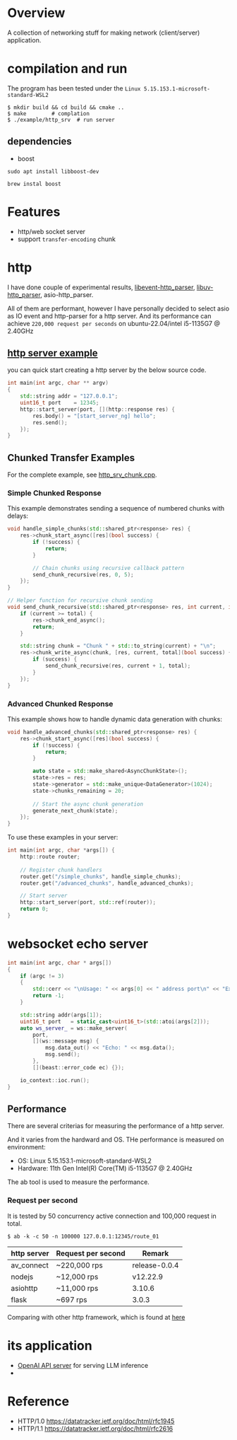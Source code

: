 # Overview
A collection of networking stuff for making network (client/server) application.

# compilation and run
The program has been tested under the `Linux 5.15.153.1-microsoft-standard-WSL2`
``` shell
$ mkdir build && cd build && cmake ..
$ make        # complation
$ ./example/http_srv  # run server
```

## dependencies
* boost

``` shell UNIX
sudo apt install libboost-dev
```

``` shell APPLE
brew instal boost
```

# Features
* http/web socket server
* support `transfer-encoding` chunk


# http
I have done couple of experimental results, [libevent-http_parser](https://github.com/avble/libevent-cpp-samples/tree/main/http), [libuv-http_parser](https://github.com/avble/http_parser-libuv), asio-http_parser. 

All of them are performant, however I have personally decided to select asio as IO event and http-parser for a http server. 
And its performance can achieve `220,000 request per seconds` on ubuntu-22.04/intel i5-1135G7 @ 2.40GHz

## [http server example](https://github.com/avble/av_connect/example)

you can quick start creating a http server by the below source code.

``` cpp
int main(int argc, char ** argv)
{
    std::string addr = "127.0.0.1";
    uint16_t port    = 12345;
    http::start_server(port, [](http::response res) {
        res.body() = "[start_server_ng] hello";
        res.send();
    });
}
```


## Chunked Transfer Examples
For the complete example, see [http_srv_chunk.cpp](example/http_srv_chunk.cpp).

### Simple Chunked Response
This example demonstrates sending a sequence of numbered chunks with delays:

```cpp
void handle_simple_chunks(std::shared_ptr<response> res) {
    res->chunk_start_async([res](bool success) {
        if (!success) {
            return;
        }

        // Chain chunks using recursive callback pattern
        send_chunk_recursive(res, 0, 5);
    });
}

// Helper function for recursive chunk sending
void send_chunk_recursive(std::shared_ptr<response> res, int current, int total) {
    if (current >= total) {
        res->chunk_end_async();
        return;
    }

    std::string chunk = "Chunk " + std::to_string(current) + "\n";
    res->chunk_write_async(chunk, [res, current, total](bool success) {
        if (success) {
            send_chunk_recursive(res, current + 1, total);
        }
    });
}
```

### Advanced Chunked Response
This example shows how to handle dynamic data generation with chunks:

```cpp
void handle_advanced_chunks(std::shared_ptr<response> res) {
    res->chunk_start_async([res](bool success) {
        if (!success) {
            return;
        }

        auto state = std::make_shared<AsyncChunkState>();
        state->res = res;
        state->generator = std::make_unique<DataGenerator>(1024);
        state->chunks_remaining = 20;
        
        // Start the async chunk generation
        generate_next_chunk(state);
    });
}
```

To use these examples in your server:

```cpp
int main(int argc, char *args[]) {
    http::route router;
    
    // Register chunk handlers
    router.get("/simple_chunks", handle_simple_chunks);
    router.get("/advanced_chunks", handle_advanced_chunks);

    // Start server
    http::start_server(port, std::ref(router));
    return 0;
}
```

# websocket echo server

``` cpp
int main(int argc, char * args[])
{
    if (argc != 3)
    {
        std::cerr << "\nUsage: " << args[0] << " address port\n" << "Example: \n" << args[0] << " 0.0.0.0 12345" << std::endl;
        return -1;
    }

    std::string addr(args[1]);
    uint16_t port   = static_cast<uint16_t>(std::atoi(args[2]));
    auto ws_server_ = ws::make_server(
        port,
        [](ws::message msg) {
            msg.data_out() << "Echo: " << msg.data();
            msg.send();
        },
        [](beast::error_code ec) {});

    io_context::ioc.run();
}
```

## Performance
There are several criterias for measuring the performance of a http server.

And it varies from the hardward and OS. THe performance is measured on environment:
* OS: Linux 5.15.153.1-microsoft-standard-WSL2
* Hardware: 11th Gen Intel(R) Core(TM) i5-1135G7 @ 2.40GHz

The ab tool is used to measure the performance.

### Request per second
It is tested by 50 concurrency active connection and 100,000 request in total.
``` shell
$ ab -k -c 50 -n 100000 127.0.0.1:12345/route_01
```

| http server | Request per second | Remark |
|----|----|---|
| av_connect  |      ~220,000 rps      |  release-0.0.4 |
| nodejs   |    ~12,000 rps  | v12.22.9 |
| asiohttp | ~11,000 rps | 3.10.6 |
| flask   | ~697 rps | 3.0.3 |


Comparing with other http framework, which is found at [here](https://github.com/avble/av_http/example/performance)

# its application
* [OpenAI API server](https://github.com/avble/av_llm) for serving LLM inference
* 


# Reference
* HTTP/1.0 https://datatracker.ietf.org/doc/html/rfc1945
* HTTP/1.1 https://datatracker.ietf.org/doc/html/rfc2616
